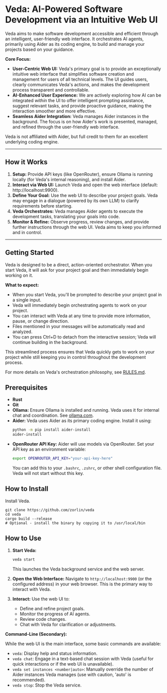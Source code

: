 # Veda: AI-Powered Software Development via an Intuitive Web UI

Veda aims to make software development accessible and efficient through an intelligent, user-friendly web interface. It orchestrates AI agents, primarily using Aider as its coding engine, to build and manage your projects based on your guidance.

**Core Focus:**

*   **User-Centric Web UI:** Veda's primary goal is to provide an exceptionally intuitive web interface that simplifies software creation and management for users of all technical levels. The UI guides users, clearly communicates Veda's actions, and makes the development process transparent and controllable.
*   **AI-Enhanced User Experience:** We are actively exploring how AI can be integrated *within* the UI to offer intelligent prompting assistance, suggest relevant tasks, and provide proactive guidance, making the interaction smoother and more effective.
*   **Seamless Aider Integration:** Veda manages Aider instances in the background. The focus is on how Aider's work is presented, managed, and refined through the user-friendly web interface.

Veda is not affiliated with Aider, but full credit to them for an excellent underlying coding engine.

---

## How it Works

1.  **Setup:** Provide API keys (like OpenRouter), ensure Ollama is running locally (for Veda's internal reasoning), and install Aider.
2.  **Interact via Web UI:** Launch Veda and open the web interface (default: http://localhost:9900).
3.  **Define Your Goal:** Use the web UI to describe your project goals. Veda may engage in a dialogue (powered by its own LLM) to clarify requirements before starting.
4.  **Veda Orchestrates:** Veda manages Aider agents to execute the development tasks, translating your goals into code.
5.  **Monitor & Refine:** Observe progress, review changes, and provide further instructions through the web UI. Veda aims to keep you informed and in control.

---

## Getting Started

Veda is designed to be a direct, action-oriented orchestrator. When you start Veda, it will ask for your project goal and then immediately begin working on it.

**What to expect:**
- When you start Veda, you'll be prompted to describe your project goal in a single input.
- Veda will immediately begin orchestrating agents to work on your project.
- You can interact with Veda at any time to provide more information, pause, or change direction.
- Files mentioned in your messages will be automatically read and analyzed.
- You can press Ctrl+D to detach from the interactive session; Veda will continue building in the background.

This streamlined process ensures that Veda quickly gets to work on your project while still keeping you in control throughout the development process.

For more details on Veda's orchestration philosophy, see [RULES.md](RULES.md).

## Prerequisites

*   **Rust**
*   **Git**
*   **Ollama:** Ensure Ollama is installed and running. Veda uses it for internal chat and coordination. See [ollama.com](https://ollama.com/).
*   **Aider:** Veda uses Aider as its primary coding engine. Install it using:
    ```bash
    python -m pip install aider-install
    aider-install
    ```
*   **OpenRouter API Key:** Aider will use models via OpenRouter. Set your API key as an environment variable:
    ```bash
    export OPENROUTER_API_KEY="your-api-key-here"
    ```
    You can add this to your `.bashrc`, `.zshrc`, or other shell configuration file. Veda will not start without this key.

## How to Install

Install Veda.
```
git clone https://github.com/zorlin/veda
cd veda
cargo build --release
# Optional - install the binary by copying it to /usr/local/bin
```


## How to Use

1.  **Start Veda:**
    ```bash
    veda start
    ```
    This launches the Veda background service and the web server.

2.  **Open the Web Interface:**
    Navigate to `http://localhost:9900` (or the configured address) in your web browser. This is the primary way to interact with Veda.

3.  **Interact:**
    Use the web UI to:
    *   Define and refine project goals.
    *   Monitor the progress of AI agents.
    *   Review code changes.
    *   Chat with Veda for clarification or adjustments.

**Command-Line (Secondary):**

While the web UI is the main interface, some basic commands are available:

*   `veda`: Display help and status information.
*   `veda chat`: Engage in a text-based chat session with Veda (useful for quick interactions or if the web UI is unavailable).
*   `veda set instances <number|auto>`: Manually override the number of Aider instances Veda manages (use with caution, 'auto' is recommended).
*   `veda stop`: Stop the Veda service.
